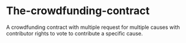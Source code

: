 # The-crowdfunding-contract
A crowdfunding contract with multiple request for multiple causes with contributor rights to vote to contribute a specific cause.
